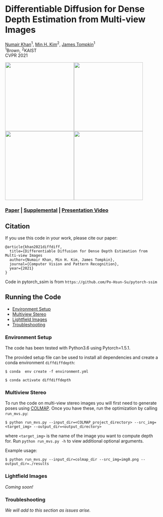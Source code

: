 
# Differentiable Diffusion for Dense Depth Estimation from Multi-view Images
[Numair Khan](https://cs.brown.edu/~nkhan6)<sup>1</sup>,
[Min H. Kim](http://vclab.kaist.ac.kr/minhkim/)<sup>2</sup>,
[James Tompkin](http://www.jamestompkin.com)<sup>1</sup><br>
<sup>1</sup>Brown, <sup>2</sup>KAIST<br>
CVPR 2021

<img src="http://visual.cs.brown.edu/projects/diffdiffdepth-webpage/img/teaser_dino_rgb.png" width=225px><img src="http://visual.cs.brown.edu/projects/diffdiffdepth-webpage/img/teaser_dino_depth.gif" width=225px><img src="http://visual.cs.brown.edu/projects/diffdiffdepth-webpage/img/teaser_lego_rgb.png" width=225px><img src="http://visual.cs.brown.edu/projects/diffdiffdepth-webpage/img/teaser_lego_depth.gif" width=225px>

### [Paper](http://arxiv.org/abs/2106.08917) | [Supplemental](http://visual.cs.brown.edu/projects/diffdiffdepth-webpage/docs/khan2021_diffdiffdepth_supp.pdf) | [Presentation Video](http://visual.cs.brown.edu/projects/diffdiffdepth-webpage/video/diffdiffdepth_cvpr2021.mp4) 

## Citation
If you use this code in your work, please cite our paper:

```
@article{khan2021diffdiff,
  title={Differentiable Diffusion for Dense Depth Estimation from Multi-view Images
  author={Numair Khan, Min H. Kim, James Tompkin},
  journal={Computer Vision and Pattern Recognition},
  year={2021}
}
```
Code in pytorch_ssim is from `https://github.com/Po-Hsun-Su/pytorch-ssim`

## Running the Code
* [Environment Setup](#environment)
* [Multiview Stereo](#mvs)
* [Lightfield Images](#lightfields)
* [Troubleshooting](#troubleshooting)

### Environment Setup
The code has been tested with Python3.6 using Pytorch=1.5.1.

The provided setup file can be used to install all dependencies and create a conda environment `diffdiffdepth`:

```$ conda  env create -f environment.yml```

```$ conda activate diffdiffdepth```

### Multiview Stereo
To run the code on multi-view stereo images you will first need to generate poses using [COLMAP](https://colmap.github.io). Once you have these, run the optimization by calling `run_mvs.py`:

```$ python run_mvs.py --input_dir=<COLMAP_project_directory> --src_img=<target_img> --output_dir=<output_directory>```

where `<target_img>` is the name of the image you want to compute depth for. Run `python run_mvs.py -h` to view additional optional arguments.

Example usage:

```$ python run_mvs.py --input_dir=colmap_dir --src_img=img0.png --output_dir=./results```

### Lightfield Images

*Coming soon!*

### Troubleshooting

_We will add to this section as issues arise._
